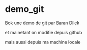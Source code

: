 # demo_git

Bok 
une demo de git par Baran Dilek

et mainetant on modifie depuis github

mais aussi depuis ma machine locale
